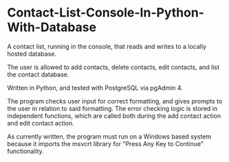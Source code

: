 # Contact-List-Console-In-Python-With-Database
A contact list, running in the console, that reads and writes to a locally hosted database.

The user is allowed to add contacts, delete contacts, edit contacts, and list the contact database.

Written in Python, and tested with PostgreSQL via pgAdmin 4.

The program checks user input for correct formatting, and gives prompts to the user in relation to said formatting.  The error checking logic is stored in independent functions, which are called both during the add contact action and edit contact action.

As currently written, the program must run on a Windows based system because it imports the msvcrt library for "Press Any Key to Continue" functionality.
